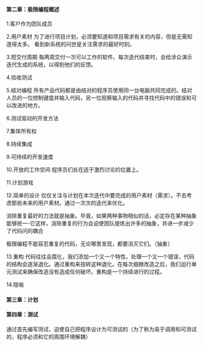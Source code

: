 #### **第二章：极限编程概述**

1.客户作为团队成员

2.用户素材
为了进行项目计划，必须要知道和项目需求有关的内容，但是无需知道得太多。
看到新系统的问世是关注需求的最好时刻。

3.短交付周期
每两周交付一次可以工作的软件。每次迭代结束时，会给涉众演示迭代生成的系统，以得到他们的反馈。

4.验收测试

5.结对编程
所有产品代码都是由结对的程序员使用同一台电脑共同完成的。结对人员的一位控制键盘并输入代码，另一位观察输入的代码并寻找代码中的错误和可以改进的地方。

6.测试驱动的开发方法

7.集体所有权

8.持续集成

9.可持续的开发速度

10.开放的工作空间
程序员们处在适于激烈讨论的位置上。

11.计划游戏

12.简单的设计
仅仅关注与计划在本次迭代中要完成的用户素材（需求）。不去考虑那些未来的用户素材。通过一次次的迭代来优化。

消除重复最好的力法就是抽象。毕竟，如果两种事物相似的话，必定存在某种抽象能够统一-它这样，消除重复的行为会迫使团队提炼出许多的抽象，并进一步减少了代码问的耦合

极限编程不能容忍重复的代码，无论哪里发现，都要消灭它们。（抽象）

13.重构
代码往往会腐化，我们添加一个又一个特性，处理一个又一个错误，代码的结构会逐渐退化。通过重构来扭转这种退化。在每次细微改造之后，我们运行单元测试来确保改造没有造成任何破坏。重构是一个持续进行的过程。

14.隐喻

#### 第三章：计划

#### 第四章：测试

通过首先编写测试，迫使自己把程序设计为可测试的（为了称为易于调用和可测试的，程序必须和它的周围环境解耦）

